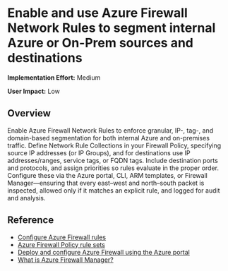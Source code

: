  # Enable and use Azure Firewall Network Rules to segment internal Azure or On-Prem sources and destinations

**Implementation Effort:** Medium

**User Impact:** Low 

## Overview

Enable Azure Firewall Network Rules to enforce granular, IP-, tag-, and domain-based segmentation for both internal Azure and on-premises traffic. Define Network Rule Collections in your Firewall Policy, specifying source IP addresses (or IP Groups), and for destinations use IP addresses/ranges, service tags, or FQDN tags. Include destination ports and protocols, and assign priorities so rules evaluate in the proper order. Configure these via the Azure portal, CLI, ARM templates, or Firewall Manager—ensuring that every east–west and north–south packet is inspected, allowed only if it matches an explicit rule, and logged for audit and analysis.

## Reference

* [Configure Azure Firewall rules](https://learn.microsoft.com/en-us/azure/firewall/rule-processing#network-rules)
* [Azure Firewall Policy rule sets](https://learn.microsoft.com/en-us/azure/firewall/policy-rule-sets)
* [Deploy and configure Azure Firewall using the Azure portal](https://learn.microsoft.com/en-us/azure/firewall/tutorial-firewall-deploy-portal)
* [What is Azure Firewall Manager?](https://learn.microsoft.com/en-us/azure/firewall-manager/overview)
